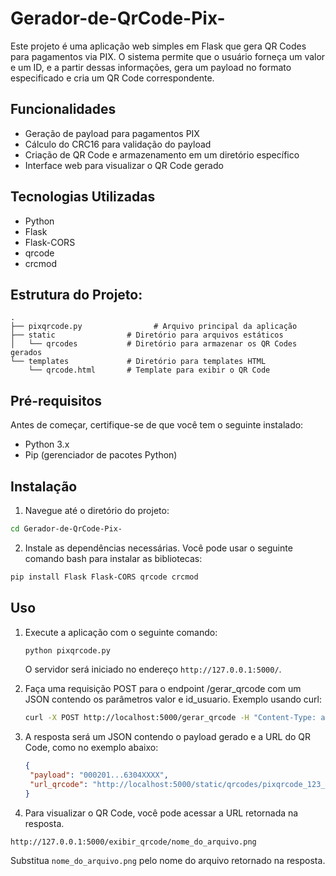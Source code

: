 # Gerador-de-QrCode-Pix-

Este projeto é uma aplicação web simples em Flask que gera QR Codes para pagamentos via PIX. O sistema permite que o usuário forneça um valor e um ID, e a partir dessas informações, gera um payload no formato especificado e cria um QR Code correspondente.

## Funcionalidades

- Geração de payload para pagamentos PIX
- Cálculo do CRC16 para validação do payload
- Criação de QR Code e armazenamento em um diretório específico
- Interface web para visualizar o QR Code gerado

## Tecnologias Utilizadas

- Python
- Flask
- Flask-CORS
- qrcode
- crcmod

## Estrutura do Projeto:

```ph
.
├── pixqrcode.py                # Arquivo principal da aplicação
├── static                # Diretório para arquivos estáticos
│   └── qrcodes           # Diretório para armazenar os QR Codes gerados
└── templates             # Diretório para templates HTML
    └── qrcode.html       # Template para exibir o QR Code
```

## Pré-requisitos

Antes de começar, certifique-se de que você tem o seguinte instalado:

- Python 3.x
- Pip (gerenciador de pacotes Python)

## Instalação
1. Navegue até o diretório do projeto:

```bash
cd Gerador-de-QrCode-Pix-
```

2. Instale as dependências necessárias. Você pode usar o seguinte comando bash para instalar as bibliotecas:

```bash
pip install Flask Flask-CORS qrcode crcmod
```

## Uso
1. Execute a aplicação com o seguinte comando:
   
   ```bash
   python pixqrcode.py
   ```
   O servidor será iniciado no endereço `http://127.0.0.1:5000/`.
   
3. Faça uma requisição POST para o endpoint /gerar_qrcode com um JSON contendo os parâmetros valor e id_usuario. Exemplo usando curl:
   
   ```bash
   curl -X POST http://localhost:5000/gerar_qrcode -H "Content-Type: application/json" -d '{"valor": "100.00", "id_usuario": "123"}'
   ```

4. A resposta será um JSON contendo o payload gerado e a URL do QR Code, como no exemplo abaixo:
   
   ```json
   {
    "payload": "000201...6304XXXX",
    "url_qrcode": "http://localhost:5000/static/qrcodes/pixqrcode_123_20231022123000.png"
   }
   ```


5. Para visualizar o QR Code, você pode acessar a URL retornada na resposta.

```http
http://127.0.0.1:5000/exibir_qrcode/nome_do_arquivo.png
```

Substitua `nome_do_arquivo.png` pelo nome do arquivo retornado na resposta.


